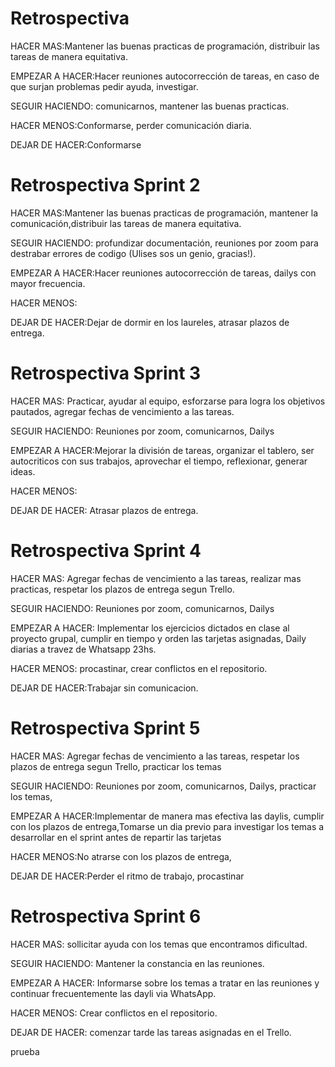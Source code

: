 <h1>Retrospectiva</h1>

<p>HACER MAS:Mantener las buenas practicas de programación, distribuir las tareas de manera equitativa. </p>

<p>EMPEZAR A HACER:Hacer reuniones autocorrección de tareas, en caso de que surjan problemas pedir ayuda, investigar.</p>

<p>SEGUIR HACIENDO: comunicarnos, mantener las buenas practicas.</p>

<p>HACER MENOS:Conformarse, perder comunicación diaria.  </p>

<p>DEJAR DE HACER:Conformarse</p>


<h1>Retrospectiva Sprint 2</h1>

<p>HACER MAS:Mantener las buenas practicas de programación, mantener la comunicación,distribuir las tareas de manera equitativa. </p>

<p>SEGUIR HACIENDO: profundizar documentación, reuniones por zoom para destrabar errores de codigo (Ulises sos un genio, gracias!).</p>

<p>EMPEZAR A HACER:Hacer reuniones autocorrección de tareas, dailys con mayor frecuencia.</p>

<p>HACER MENOS: </p>

<p>DEJAR DE HACER:Dejar de dormir en los laureles, atrasar plazos de entrega.</p>


<h1>Retrospectiva Sprint 3</h1>

<p>HACER MAS: Practicar, ayudar al equipo, esforzarse para logra los objetivos pautados, agregar fechas de vencimiento a las tareas. </p>

<p>SEGUIR HACIENDO: Reuniones por zoom, comunicarnos, Dailys</p>

<p>EMPEZAR A HACER:Mejorar la división de tareas, organizar el tablero, ser autocriticos con sus trabajos, aprovechar el tiempo, reflexionar, generar ideas.</p>

<p>HACER MENOS:</p>

<p>DEJAR DE HACER: Atrasar plazos de entrega.</p>

<h1>Retrospectiva Sprint 4</h1>

<p>HACER MAS: Agregar fechas de vencimiento a las tareas, realizar mas practicas, respetar los plazos de entrega segun Trello. </p>

<p>SEGUIR HACIENDO: Reuniones por zoom, comunicarnos, Dailys</p>

<p>EMPEZAR A HACER: Implementar los ejercicios dictados en clase al proyecto grupal, cumplir en tiempo y orden las tarjetas asignadas, Daily diarias a travez de Whatsapp 23hs. </p>

<p>HACER MENOS: procastinar, crear conflictos en el repositorio.</p>

<p>DEJAR DE HACER:Trabajar sin comunicacion.</p>

<h1>Retrospectiva Sprint 5</h1>

<p>HACER MAS: Agregar fechas de vencimiento a las tareas, respetar los plazos de entrega segun Trello,  practicar los temas </p>

<p>SEGUIR HACIENDO: Reuniones por zoom, comunicarnos, Dailys, practicar los temas,  </p>

<p>EMPEZAR A HACER:Implementar de manera mas efectiva las daylis, cumplir con los plazos de entrega,Tomarse un dia previo para investigar los temas a desarrollar en el sprint antes de repartir las tarjetas  </p>

<p>HACER MENOS:No atrarse con los plazos de entrega, </p>

<p>DEJAR DE HACER:Perder el ritmo de trabajo, procastinar </p>


<h1>Retrospectiva Sprint 6</h1>

<p>HACER MAS: sollicitar ayuda con los temas que encontramos dificultad. </p>

<p>SEGUIR HACIENDO: Mantener la constancia en las reuniones. </p>

<p>EMPEZAR A HACER: Informarse sobre los temas a tratar en las reuniones y continuar frecuentemente las dayli via WhatsApp.</p>

<p>HACER MENOS: Crear conflictos en el repositorio.</p>

<p>DEJAR DE HACER: comenzar tarde las tareas asignadas en el Trello. </p>

prueba
